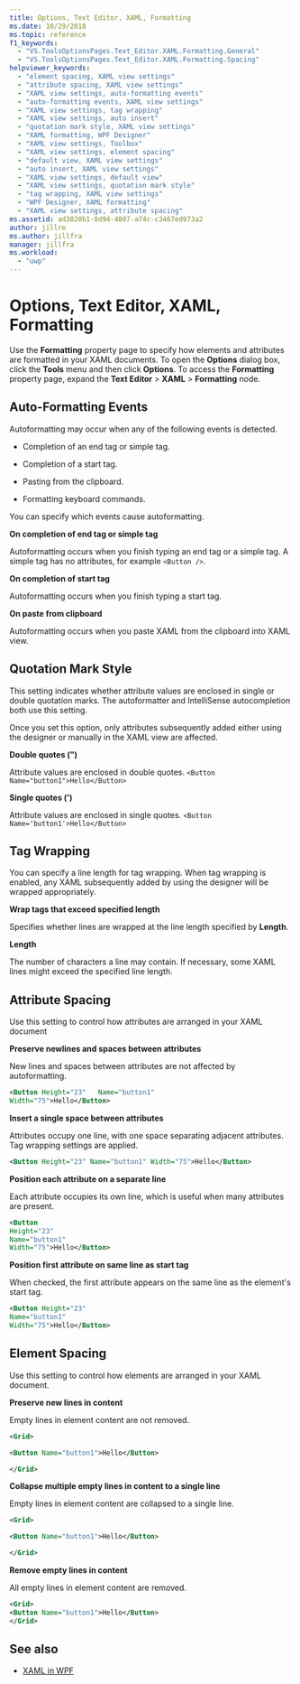 ```yaml
---
title: Options, Text Editor, XAML, Formatting
ms.date: 10/29/2018
ms.topic: reference
f1_keywords:
  - "VS.ToolsOptionsPages.Text_Editor.XAML.Formatting.General"
  - "VS.ToolsOptionsPages.Text_Editor.XAML.Formatting.Spacing"
helpviewer_keywords:
  - "element spacing, XAML view settings"
  - "attribute spacing, XAML view settings"
  - "XAML view settings, auto-formatting events"
  - "auto-formatting events, XAML view settings"
  - "XAML view settings, tag wrapping"
  - "XAML view settings, auto insert"
  - "quotation mark style, XAML view settings"
  - "XAML formatting, WPF Designer"
  - "XAML view settings, Toolbox"
  - "XAML view settings, element spacing"
  - "default view, XAML view settings"
  - "auto insert, XAML view settings"
  - "XAML view settings, default view"
  - "XAML view settings, quotation mark style"
  - "tag wrapping, XAML view settings"
  - "WPF Designer, XAML formatting"
  - "XAML view settings, attribute spacing"
ms.assetid: ad3820b1-0d94-4807-a74c-c3467ed973a2
author: jillre
ms.author: jillfra
manager: jillfra
ms.workload:
  - "uwp"
---
```

# Options, Text Editor, XAML, Formatting

Use the **Formatting** property page to specify how elements and attributes are formatted in your XAML documents. To open the **Options** dialog box, click the **Tools** menu and then click **Options**. To access the **Formatting** property page, expand the **Text Editor** > **XAML** > **Formatting** node.

## Auto-Formatting Events

Autoformatting may occur when any of the following events is detected.

- Completion of an end tag or simple tag.

- Completion of a start tag.

- Pasting from the clipboard.

- Formatting keyboard commands.

You can specify which events cause autoformatting.

**On completion of end tag or simple tag**

Autoformatting occurs when you finish typing an end tag or a simple tag. A simple tag has no attributes, for example `<Button />`.

**On completion of start tag**

Autoformatting occurs when you finish typing a start tag.

**On paste from clipboard**

Autoformatting occurs when you paste XAML from the clipboard into XAML view.

## Quotation Mark Style

This setting indicates whether attribute values are enclosed in single or double quotation marks. The autoformatter and IntelliSense autocompletion both use this setting.

Once you set this option, only attributes subsequently added either using the designer or manually in the XAML view are affected.

**Double quotes (")**

Attribute values are enclosed in double quotes.
`<Button Name="button1">Hello</Button>`

**Single quotes (')**

Attribute values are enclosed in single quotes.
`<Button Name='button1'>Hello</Button>`

## Tag Wrapping

You can specify a line length for tag wrapping. When tag wrapping is enabled, any XAML subsequently added by using the designer will be wrapped appropriately.

**Wrap tags that exceed specified length**

Specifies whether lines are wrapped at the line length specified by **Length**.

**Length**

The number of characters a line may contain. If necessary, some XAML lines might exceed the specified line length.

## Attribute Spacing

Use this setting to control how attributes are arranged in your XAML document

**Preserve newlines and spaces between attributes**

New lines and spaces between attributes are not affected by autoformatting.

```xml
<Button Height="23"   Name="button1"
Width="75">Hello</Button>
```

**Insert a single space between attributes**

Attributes occupy one line, with one space separating adjacent attributes. Tag wrapping settings are applied.

```xml
<Button Height="23" Name="button1" Width="75">Hello</Button>
```

**Position each attribute on a separate line**

Each attribute occupies its own line, which is useful when many attributes are present.

```xml
<Button
Height="23"
Name="button1"
Width="75">Hello</Button>
```

**Position first attribute on same line as start tag**

When checked, the first attribute appears on the same line as the element's start tag.

```xml
<Button Height="23"
Name="button1"
Width="75">Hello</Button>
```

## Element Spacing

Use this setting to control how elements are arranged in your XAML document.

**Preserve new lines in content**

Empty lines in element content are not removed.

```xml
<Grid>

<Button Name="button1">Hello</Button>

</Grid>
```

**Collapse multiple empty lines in content to a single line**

Empty lines in element content are collapsed to a single line.

```xml
<Grid>

<Button Name="button1">Hello</Button>

</Grid>
```

**Remove empty lines in content**

All empty lines in element content are removed.

```xml
<Grid>
<Button Name="button1">Hello</Button>
</Grid>
```

## See also

- [XAML in WPF](/dotnet/framework/wpf/advanced/xaml-in-wpf)
